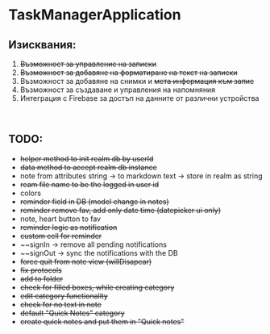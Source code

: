 # TaskManagerApplication 
## Изисквания:
1. ~~Възможност за управление на записки~~ <br/>
2. ~~Възможност за добавяне на форматиране на текст на записки~~<br/>
3. Възможност за добавяне на снимки и ~~мета информация към запис~~<br/>
4. Възможност за създаване и управления на напомняния<br/>
5. Интеграция с Firebase за достъп на данните от различни устройства<br/>
<br />

## TODO: <br />
- ~~helper method to init realm db by userId~~
- ~~data method to accept realm db instance~~
- note from attributes string -> to markdown text -> store in realm as string
- ~~ream file name to be the logged in user id~~
- colors
- ~~reminder field in DB (model change in notes)~~
- ~~reminder remove fav, add only date time (datepicker ui only)~~
- note, heart button to fav
- ~~reminder logic as notification~~
- ~~custom cell for reminder~~
- ~~signIn -> remove all pending notifications
- ~~signOut -> sync the notifications with the DB
- ~~force quit from note view (willDisapear)~~
- ~~fix protocols~~ 
- ~~add to folder~~ 
- ~~check for filled boxes, while creating category~~ 
- ~~edit category functionality~~ 
- ~~check for no text in note~~ 
- ~~default "Quick Notes" category~~ 
- ~~create quick notes and put them in "Quick notes"~~ 

